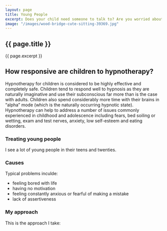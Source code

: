 ```yaml
---
layout: page
title: Young People
excerpt: Does your child need someone to talk to? Are you worried about their behaviour, sleep, habits? Hynotherapy is a quick and drug-free way to resolve issues like hair pulling, enuresis, bed wetting, anxiety etc.
image: "/images/wood-bridge-cute-sitting-39369.jpg"
---
```

## {{ page.title }}

{{ page.excerpt }}

## How responsive are children to hypnotherapy?

Hypnotherapy for children is considered to be highly effective and completely safe. Children tend to respond well to hypnosis as they are naturally imaginative and use their subconscious far more than is the case with adults. Children also spend considerably more time with their brains in “alpha” mode (which is the naturally occurring hypnotic state). Hypnotherapy can help to address a number of issues commonly experienced in childhood and adolescence including fears, bed soiling or wetting, exam and test nerves, anxiety, low self-esteem and eating disorders.

### Treating young people

I see a lot of young people in their teens and twenties. 

### Causes

Typical problems inculde: 

- feeling bored with life
- having no motivation
- feeling constantly anxious or fearful of making a mistake
- lack of assertiveness

### My approach

This is the approach I take: